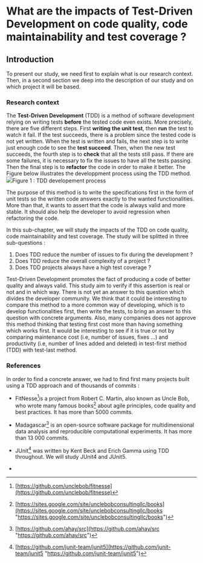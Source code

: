 # What are the impacts of Test-Driven Development on code quality, code maintainability and test coverage ?

## Introduction

To present our study, we need first to explain what is our research context. Then, in a second section we deep into the description of our study and on which project it will be based.

### Research context

The **Test-Driven Development** \(TDD\) is a method of software development relying on writing tests **before** the tested code even exists. More precisely, there are five different steps. First **writing** **the unit test**, then **run** the test to watch it fail. If the test succeeds, there is a problem since the tested code is not yet written. When the test is written and fails, the next step is to write just enough code to see the **test succeed**. Then, when the new test succeeds, the fourth step is to **check** that all the tests still pass. If there are some failures, it is necessary to fix the issues to have all the tests passing. Then the final step is to **refactor** the code in order to make it better. The Figure below illustrates the developpment process using the TDD method.![](https://upload.wikimedia.org/wikipedia/commons/thumb/0/0b/TDD_Global_Lifecycle.png/1024px-TDD_Global_Lifecycle.png)Figure 1 : TDD developement process

The purpose of this method is to write the specifications first in the form of unit tests so the written code answers exactly to the wanted functionalities. More than that, it wants to assert that the code is always valid and more stable. It should also help the developer to avoid regression when refactoring the code.



In this sub-chapter, we will study the impacts of the TDD on code quality, code maintainability and test coverage. The study will be splitted in three sub-questions :

1. Does TDD reduce the number of issues to fix during the development ?
2. Does TDD reduce the overall complexity of a project ?
3. Does TDD projects always have a high test coverage ?

Test-Driven Development promotes the fact of producing a code of better quality and always valid. This study aim to verify if this assertion is real or not and in which way. There is not yet an answer to this question which divides the developer community. We think that it could be interesting to compare this method to a more common way of developing, which is to develop functionalities first, then write the tests, to bring an answer to this question with concrete arguments. Also, many companies does not approve this method thinking that testing first cost more than having something which works first. It would be interesting to see if it is true or not by comparing maintenance cost \(i.e, number of issues, fixes ...\) and productivity \(i.e, number of lines added and deleted\) in test-first method \(TDD\) with test-last method.


### References

In order to find a concrete answer, we had to find first many projects built using a TDD approach and of thousands of commits :

* FitNesse[^1]is a project from Robert C. Martin, also known as Uncle Bob,  who wrote many famous books[^2] about agile principles, code quality and best practices. It has more than 5000 commits.

* Madagascar[^3] is an open-source software package for multidimensional data analysis and reproducible computational experiments. It has more than 13 000 commits.

* JUnit[^4] was written by Kent Beck and Erich Gamma using TDD throughout. We will study JUnit4 and JUnit5.

* 




[^1]: [https://github.com/unclebob/fitnesse](https://github.com/unclebob/fitnesse)

[^2]: [https://sites.google.com/site/unclebobconsultingllc/books](https://sites.google.com/site/unclebobconsultingllc/books "https://sites.google.com/site/unclebobconsultingllc/books")

[^3]: [https://github.com/ahay/src](https://github.com/ahay/src "https://github.com/ahay/src")

[^4]: [https://github.com/junit-team/junit5](https://github.com/junit-team/junit5 "https://github.com/junit-team/junit5")

